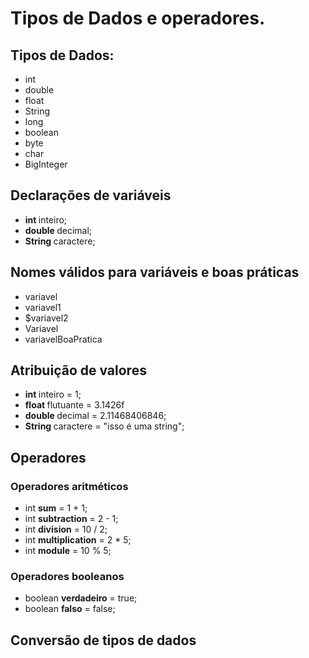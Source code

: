 # Tipos de Dados e operadores.

## Tipos de Dados:

<ul>
  <li>int </li>
  <li>double </li>
  <li>float </li>
  <li>String </li>
  <li>long </li>
  <li>boolean </li>
  <li>byte </li>
  <li>char </li>
  <li>BigInteger </li>
  
</ul>

## Declarações de variáveis

<ul>

  <li> <b> int </b> inteiro; </li>
  <li> <b> double </b> decimal; </li>
  <li> <b> String </b> caractere; </li>
  
</ul>


##  Nomes válidos para variáveis e boas práticas 

<ul>
  
  <li>variavel </li>
  <li>variavel1 </li>
  <li>$variavel2 </li>
  <li>Variavel </li>  
  <li>variavelBoaPratica  </li>
  
</ul>

## Atribuição de valores

<ul>

  <li> <b> int </b> inteiro = 1; </li>
  <li> <b> float </b> flutuante = 3.1426f </li>
  <li> <b> double </b> decimal = 2.11468406846; </li>
  <li> <b> String </b> caractere = "isso é uma string"; </li>
  
</ul>

## Operadores
### Operadores aritméticos
  
<ul>
  
  <li>int <b>sum</b> = 1 + 1; </li>
  <li>int <b>subtraction</b> = 2 - 1; </li>
  <li>int <b>division</b> = 10 / 2; </li>
  <li>int <b>multiplication</b> = 2 * 5; </li>
  <li>int <b>module</b> = 10 % 5; </li>
  
</ul>

### Operadores booleanos

<ul>
  
  <li>boolean <b>verdadeiro</b> = true; </li>
  <li>boolean <b>falso</b> = false; </li>
  
</ul>

## Conversão de tipos de dados


